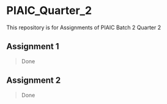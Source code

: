 # PIAIC_Quarter_2
This repository is for Assignments of PIAIC Batch 2 Quarter 2 


## Assignment 1
> Done 

## Assignment 2
> Done 
